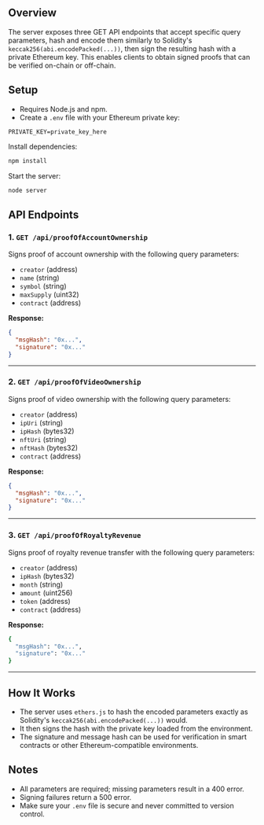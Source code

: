 ## Overview

The server exposes three GET API endpoints that accept specific query parameters, hash and encode them similarly to Solidity's `keccak256(abi.encodePacked(...))`, then sign the resulting hash with a private Ethereum key. This enables clients to obtain signed proofs that can be verified on-chain or off-chain.

## Setup

- Requires Node.js and npm.
- Create a `.env` file with your Ethereum private key:

```
PRIVATE_KEY=private_key_here
```

Install dependencies:

```bash
npm install
```

Start the server:
```bash
node server
```

## API Endpoints

### 1. `GET /api/proofOfAccountOwnership`

Signs proof of account ownership with the following query parameters:

- `creator` (address)
- `name` (string)
- `symbol` (string)
- `maxSupply` (uint32)
- `contract` (address)

**Response:**

```json
{
  "msgHash": "0x...",
  "signature": "0x..."
}
```


---

### 2. `GET /api/proofOfVideoOwnership`

Signs proof of video ownership with the following query parameters:

- `creator` (address)
- `ipUri` (string)
- `ipHash` (bytes32)
- `nftUri` (string)
- `nftHash` (bytes32)
- `contract` (address)

**Response:**



```json
{
  "msgHash": "0x...",
  "signature": "0x..."
}
```

---

### 3. `GET /api/proofOfRoyaltyRevenue`

Signs proof of royalty revenue transfer with the following query parameters:

- `creator` (address)
- `ipHash` (bytes32)
- `month` (string)
- `amount` (uint256)
- `token` (address)
- `contract` (address)

**Response:**



```bash
{
  "msgHash": "0x...",
  "signature": "0x..."
}
```


---

## How It Works

- The server uses `ethers.js` to hash the encoded parameters exactly as Solidity's `keccak256(abi.encodePacked(...))` would.
- It then signs the hash with the private key loaded from the environment.
- The signature and message hash can be used for verification in smart contracts or other Ethereum-compatible environments.

## Notes

- All parameters are required; missing parameters result in a 400 error.
- Signing failures return a 500 error.
- Make sure your `.env` file is secure and never committed to version control.

